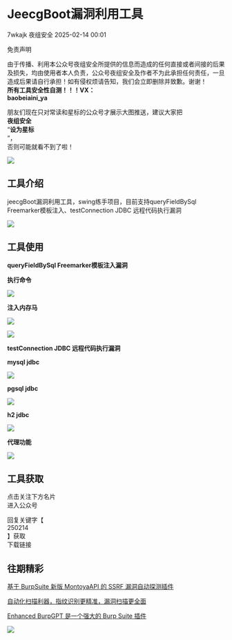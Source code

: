 #  JeecgBoot漏洞利用工具   
7wkajk  夜组安全   2025-02-14 00:01  
  
免责声明  
  
由于传播、利用本公众号夜组安全所提供的信息而造成的任何直接或者间接的后果及损失，均由使用者本人负责，公众号夜组安全及作者不为此承担任何责任，一旦造成后果请自行承担！如有侵权烦请告知，我们会立即删除并致歉。谢谢！  
**所有工具安全性自测！！！VX：**  
**baobeiaini_ya**  
  
朋友们现在只对常读和星标的公众号才展示大图推送，建议大家把  
**夜组安全**  
“**设为星标**  
”，  
否则可能就看不到了啦！  
  
  
![](https://mmbiz.qpic.cn/sz_mmbiz_png/icZ1W9s2Jp2WrOMH4AFgkSfEFMOvvFuVKmDYdQjwJ9ekMm4jiasmWhBicHJngFY1USGOZfd3Xg4k3iamUOT5DcodvA/640?wx_fmt=png&from=appmsg "")  
  
## 工具介绍  
  
jeecgBoot漏洞利用工具，swing练手项目，目前支持queryFieldBySql Freemarker模板注入、testConnection JDBC 远程代码执行漏洞  
  
![](https://mmbiz.qpic.cn/sz_mmbiz_png/icZ1W9s2Jp2Wbia99suJTwSxpyFnhHiaDiczYuXGutAs1SPlhHOr7DuiawC7Ywc8HQ3nVibRPxJNicL75A0Wj4YJDpzIg/640?wx_fmt=png&from=appmsg "")  
## 工具使用  
  
**queryFieldBySql Freemarker模板注入漏洞**  
  
**执行命令**  
  
![](https://mmbiz.qpic.cn/sz_mmbiz_png/icZ1W9s2Jp2Wbia99suJTwSxpyFnhHiaDicztBZfAPIA26hT6lDwnGc5rhKKGbcibJEsFaFM5Bj9aJx2t6X7IdbgnFA/640?wx_fmt=png&from=appmsg "")  
  
**注入内存马**  
  
![](https://mmbiz.qpic.cn/sz_mmbiz_png/icZ1W9s2Jp2Wbia99suJTwSxpyFnhHiaDiczd7VRiaiaujW8HGEakWUWuKkOKosP8eR5P2NtMDkp46XvcI3U0d6e8OTg/640?wx_fmt=png&from=appmsg "")  
  
![](https://mmbiz.qpic.cn/sz_mmbiz_png/icZ1W9s2Jp2Wbia99suJTwSxpyFnhHiaDicztiabjHBeyONOHmNqHv4n6EIWhGLKaH4ibZoLfjCmLXOvxw8lPzpK4DDQ/640?wx_fmt=png&from=appmsg "")  
  
**testConnection JDBC 远程代码执行漏洞**  
  
**mysql jdbc**  
  
![](https://mmbiz.qpic.cn/sz_mmbiz_png/icZ1W9s2Jp2Wbia99suJTwSxpyFnhHiaDicziaPVPO0efxDZxMiaqXAOgOeJa3Sl8hics3pJ0HO3AOQxDW93gmiccu7Rwg/640?wx_fmt=png&from=appmsg "")  
  
**pgsql jdbc**  
  
![](https://mmbiz.qpic.cn/sz_mmbiz_png/icZ1W9s2Jp2Wbia99suJTwSxpyFnhHiaDiczKicdMKCicee7Q6eXZwkRdTdbvI1SqHrs0Q3G92VKvmp6mhcibBLKXdlIg/640?wx_fmt=png&from=appmsg "")  
  
**h2 jdbc**  
  
![](https://mmbiz.qpic.cn/sz_mmbiz_png/icZ1W9s2Jp2Wbia99suJTwSxpyFnhHiaDiczeHbF3vbKYIhaSxhqI7yxM8Hy8fh5o1V03xqwM8mowiafHATIqx1CNibA/640?wx_fmt=png&from=appmsg "")  
  
**代理功能**  
  
![](https://mmbiz.qpic.cn/sz_mmbiz_png/icZ1W9s2Jp2Wbia99suJTwSxpyFnhHiaDiczVUZApHgnV018yEtU5KTrR6icxDwNNbyYxppesUtYm9uq4XdJ2jFQJ9w/640?wx_fmt=png&from=appmsg "")  
  
  
## 工具获取  
  
  
  
点击关注下方名片  
进入公众号  
  
回复关键字【  
250214  
】获取  
下载链接  
  
  
## 往期精彩  
  
  
[ 基于 BurpSuite 新版 MontoyaAPI 的 SSRF 漏洞自动探测插件 ](http://mp.weixin.qq.com/s?__biz=Mzk0ODM0NDIxNQ==&mid=2247493558&idx=1&sn=23d7c3e78b51010ffc987a9b6d6ef37c&chksm=c36ba34ef41c2a58e1e89da53f0aabb28118a3cca8b2d863699485a1858edb12dafad65e87ec&scene=21#wechat_redirect)  

						  
  
  
[ 自动化扫描利器，指纹识别更精准，漏洞扫描更全面 ](http://mp.weixin.qq.com/s?__biz=Mzk0ODM0NDIxNQ==&mid=2247493547&idx=1&sn=155a6666a83262fde491030d6f110c94&chksm=c36ba353f41c2a459d800ba21108df90bc7b296a29b6cc20eb3266ca78a92be72964ae519983&scene=21#wechat_redirect)  

						  
  
  
[ Enhanced BurpGPT 是一个强大的 Burp Suite 插件 ](http://mp.weixin.qq.com/s?__biz=Mzk0ODM0NDIxNQ==&mid=2247493546&idx=1&sn=d97c9804a3e4b1d64a99736fda01598e&chksm=c36ba352f41c2a444428c6dbac6631a12a0b7cf2a87faf13be4aa95f566204d509e4d362fa16&scene=21#wechat_redirect)  

						  
  
![](https://mmbiz.qpic.cn/mmbiz_png/OAmMqjhMehrtxRQaYnbrvafmXHe0AwWLr2mdZxcg9wia7gVTfBbpfT6kR2xkjzsZ6bTTu5YCbytuoshPcddfsNg/640?wx_fmt=other&wxfrom=5&wx_lazy=1&wx_co=1&random=0.8399406679299557&tp=webp "")  
  
